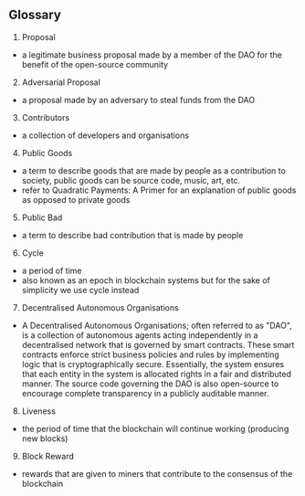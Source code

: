 ## Glossary

1. Proposal
  * a legitimate business proposal made by a member of the DAO for the benefit of the open-source community
2. Adversarial Proposal
  * a proposal made by an adversary to steal funds from the DAO
3. Contributors
  * a collection of developers and organisations
4. Public Goods
  * a term to describe goods that are made by people as a contribution to society, public goods can be source code, music, art, etc.
  * refer to Quadratic Payments: A Primer for an explanation of public goods as opposed to private goods
5. Public Bad
  * a term to describe bad contribution that is made by people
6. Cycle
  * a period of time
  * also known as an epoch in blockchain systems but for the sake of simplicity we use cycle instead
7. Decentralised Autonomous Organisations
  * A Decentralised Autonomous Organisations; often referred to as "DAO", is a collection of autonomous agents acting independently in a decentralised network that is governed by smart contracts. These smart contracts enforce strict business policies and rules by implementing logic that is cryptographically secure. Essentially, the system ensures that each entity in the system is allocated rights in a fair and distributed manner. The source code governing the DAO is also open-source to encourage complete transparency in a publicly auditable manner.
8. Liveness
  * the period of time that the blockchain will continue working (producing new blocks)
9. Block Reward
  * rewards that are given to miners that contribute to the consensus of the blockchain
